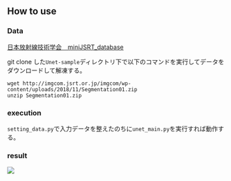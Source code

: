 ## How to use
### Data
[日本放射線技術学会　miniJSRT_database](http://imgcom.jsrt.or.jp/minijsrtdb/)

git clone した`Unet-sample`ディレクトリ下で以下のコマンドを実行してデータをダウンロードして解凍する。
```
wget http://imgcom.jsrt.or.jp/imgcom/wp-content/uploads/2018/11/Segmentation01.zip
unzip Segmentation01.zip
```

### execution
`setting_data.py`で入力データを整えたのちに`unet_main.py`を実行すれば動作する。

### result
![](https://github.com/user-attachments/assets/3b129de1-d050-4125-b8a7-0397f7336463)